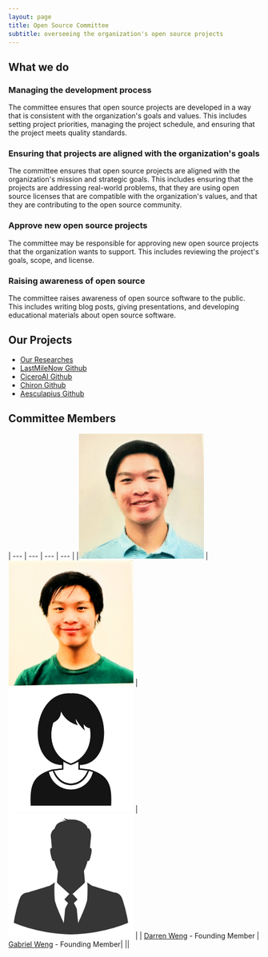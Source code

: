 ```yaml
---
layout: page
title: Open Source Committee
subtitle: overseeing the organization's open source projects
---
```

## What we do
### Managing the development process
The committee ensures that open source projects are developed in a way that is consistent with the organization's goals and values. This includes setting project priorities, managing the project schedule, and ensuring that the project meets quality standards.

### Ensuring that projects are aligned with the organization's goals
The committee ensures that open source projects are aligned with the organization's mission and strategic goals. This includes ensuring that the projects are addressing real-world problems, that they are using open source licenses that are compatible with the organization's values, and that they are contributing to the open source community.

### Approve new open source projects
The committee may be responsible for approving new open source projects that the organization wants to support. This includes reviewing the project's goals, scope, and license.

### Raising awareness of open source
The committee raises awareness of open source software to the public. This includes writing blog posts, giving presentations, and developing educational materials about open source software.

## Our Projects
- [Our Researches](researches)
- [LastMileNow Github](https://github.com/LastMileNow)
- [CiceroAI Github](https://github.com/gabeweng/cicero)
- [Chiron Github](https://github.com/darrentweng/chiron)
- [Aesculapius Github](https://github.com/gabeweng/aesculapius-backend)


## Committee Members

| --- | --- | --- | --- |
|<img src="https://raw.githubusercontent.com/LastMileNow/lastmilenow.github.io/main/assets/img/darren_weng.jpg" alt="Darren Weng" width=250 /> | <img src="https://raw.githubusercontent.com/LastMileNow/lastmilenow.github.io/main/assets/img/gabeweng.jpg" alt="Gabe Weng" width=250 /> | <img src="https://raw.githubusercontent.com/LastMileNow/lastmilenow.github.io/main/assets/img/female_headshot.jpg" alt="Jade" width=250 /> | <img src="https://raw.githubusercontent.com/LastMileNow/lastmilenow.github.io/main/assets/img/male_headshot.jpg" alt="Leslie" width=250 /> |
| [Darren Weng](https://www.darrenweng.com) - Founding Member | [Gabriel Weng](https://www.gabrielweng.com) -  Founding Member| ||
